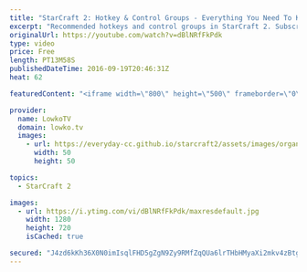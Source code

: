 ```yaml
---
title: "StarCraft 2: Hotkey & Control Groups - Everything You Need To Know!"
excerpt: "Recommended hotkeys and control groups in StarCraft 2. Subscribe for more videos: http://lowko.tv/youtube More StarCraft 2 tutorials: https://goo.gl/IKl51P  In this video I cover everything that has to do with hotkeys and control groups in StarCraft 2.   Keyboard is the Filco Majestouch 2 with brown"
originalUrl: https://youtube.com/watch?v=dBlNRfFkPdk
type: video
price: Free
length: PT13M58S
publishedDateTime: 2016-09-19T20:46:31Z
heat: 62

featuredContent: "<iframe width=\"800\" height=\"500\" frameborder=\"0\" src=\"https://www.youtube.com/embed/dBlNRfFkPdk\" allow=\"accelerometer; autoplay; encrypted-media; gyroscope; picture-in-picture\" allowfullscreen></iframe>"

provider:
  name: LowkoTV
  domain: lowko.tv
  images:
    - url: https://everyday-cc.github.io/starcraft2/assets/images/organizations/lowko.tv-50x50.jpg
      width: 50
      height: 50

topics:
  - StarCraft 2

images:
  - url: https://i.ytimg.com/vi/dBlNRfFkPdk/maxresdefault.jpg
    width: 1280
    height: 720
    isCached: true

secured: "J4zd6kKh36X0N0imIsqlFHD5gZgN9Zy9RMfZqQUa6lrTHbHMyaXi2mkv4zBtg8DsFJWhmGnYpZgoia7YZ5qvyIMvBCD6Fa9B3qWWHRYD/lHzD0zHxKHpfbJ08kvbLdHXWUSeYAcvYoQzuvpFdubZsZMpK+pwT7wNxO3AznkQl9/EEqr44u0fVuHHhv4+xPegQoesU76Z6mnevXBbp4AES+ys9v4Tur0ReeTuhhmp4uRTSFMQq8MvWPu9BGuc9/CkhYR5n7YxilrAKj8R0LCgY1sbCI7SFfYXbL6sENTcIwKxUuzvk8QxHepSQFkbQokrqd4IfmSyrYDj3Fp7/kR4QAmcuETZi2ydcQHDxU8EQJ3CvGBMGBc5iE3YJTP+PPgj3cqxk3E/hnIyHsn0ForumC3I0O9Rt89OEvhcGXMuiAzdouVksPRBNOsXlOefcwOo;KNdbFmxsCmkxUAUS/e+e1Q=="
---
```


